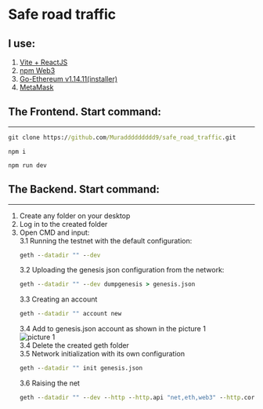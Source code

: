 # Safe road traffic

## I use:
1. <a href="https://vite.dev/guide">Vite + ReactJS</a>  
2. <a href="https://www.npmjs.com/package/web3">npm Web3</a>
3. <a href="https://geth.ethereum.org/downloads">Go-Ethereum v1.14.11(installer)</a> 
4. <a href="https://metamask.io/">MetaMask</a>

## The Frontend. Start command:
-----------
```cmd
git clone https://github.com/Muraddddddddd9/safe_road_traffic.git
```
```npm
npm i
```
```npm
npm run dev
```

## The Backend. Start command:
-----------
1. Create any folder on your desktop
2. Log in to the created folder
3. Open CMD and input: <br>
    3.1 Running the testnet with the default configuration: 
    ```cmd 
    geth --datadir "" --dev
    ```
    3.2 Uploading the genesis json configuration from the network: 
    ```cmd 
    geth --datadir "" --dev dumpgenesis > genesis.json
    ```
    3.3 Creating an account 
    ```cmd 
    geth --datadir "" account new 
    ```
    3.4 Add to genesis.json account as shown in the picture 1<br>
    ![picture 1](./imgForMd/picture1.png)<br>
    3.4 Delete the created geth folder<br>
    3.5 Network initialization with its own configuration 
    ```cmd
    geth --datadir "" init genesis.json
    ```
    3.6 Raising the net
    ```cmd
    geth --datadir "" --dev --http --http.api "net,eth,web3" --http.corsdomain "*" --http.port 8545 --networkid 1337
    ```
